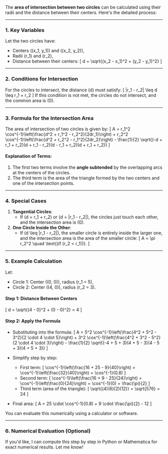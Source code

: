 The **area of intersection between two circles** can be calculated using their radii and the distance between their centers. Here's the detailed process:

---

### **1. Key Variables**
Let the two circles have:
- Centers \((x_1, y_1)\) and \((x_2, y_2)\),
- Radii \(r_1\) and \(r_2\),
- Distance between their centers:
  \[
  d = \sqrt{(x_2 - x_1)^2 + (y_2 - y_1)^2}
  \]

---

### **2. Conditions for Intersection**
For the circles to intersect, the distance \(d\) must satisfy:
\[
|r_1 - r_2| \leq d \leq r_1 + r_2
\]
If this condition is not met, the circles do not intersect, and the common area is \(0\).

---

### **3. Formula for the Intersection Area**
The area of intersection of two circles is given by:
\[
A = r_1^2 \cos^{-1}\left(\frac{d^2 + r_1^2 - r_2^2}{2dr_1}\right) +
    r_2^2 \cos^{-1}\left(\frac{d^2 + r_2^2 - r_1^2}{2dr_2}\right) -
    \frac{1}{2} \sqrt{(-d + r_1 + r_2)(d + r_1 - r_2)(d - r_1 + r_2)(d + r_1 + r_2)}
\]

#### Explanation of Terms:
1. The first two terms involve the **angle subtended** by the overlapping arcs at the centers of the circles.
2. The third term is the area of the triangle formed by the two centers and one of the intersection points.

---

### **4. Special Cases**
1. **Tangential Circles**:
   - If \(d = r_1 + r_2\) or \(d = |r_1 - r_2|\), the circles just touch each other, and the intersection area is \(0\).
2. **One Circle Inside the Other**:
   - If \(d \leq |r_1 - r_2|\), the smaller circle is entirely inside the larger one, and the intersection area is the area of the smaller circle:
     \[
     A = \pi r_2^2 \quad \text{(if \(r_2 < r_1\))}.
     \]

---

### **5. Example Calculation**
Let:
- Circle 1: Center \((0, 0)\), radius \(r_1 = 5\),
- Circle 2: Center \((4, 0)\), radius \(r_2 = 3\).

#### Step 1: Distance Between Centers
\[
d = \sqrt{(4 - 0)^2 + (0 - 0)^2} = 4
\]

#### Step 2: Apply the Formula
- Substituting into the formula:
  \[
  A = 5^2 \cos^{-1}\left(\frac{4^2 + 5^2 - 3^2}{2 \cdot 4 \cdot 5}\right) +
      3^2 \cos^{-1}\left(\frac{4^2 + 3^2 - 5^2}{2 \cdot 4 \cdot 3}\right) -
      \frac{1}{2} \sqrt{(-4 + 5 + 3)(4 + 5 - 3)(4 - 5 + 3)(4 + 5 + 3)}
  \]

- Simplify step by step:
  - First term:
    \[
    \cos^{-1}\left(\frac{16 + 25 - 9}{40}\right) = \cos^{-1}\left(\frac{32}{40}\right) = \cos^{-1}(0.8)
    \]
  - Second term:
    \[
    \cos^{-1}\left(\frac{16 + 9 - 25}{24}\right) = \cos^{-1}\left(\frac{0}{24}\right) = \cos^{-1}(0) = \frac{\pi}{2}
    \]
  - Third term (area of the triangle):
    \[
    \sqrt{(4)(6)(2)(12)} = \sqrt{576} = 24
    \]

- Final area:
  \[
  A = 25 \cdot \cos^{-1}(0.8) + 9 \cdot \frac{\pi}{2} - 12
  \]

You can evaluate this numerically using a calculator or software.

---

### **6. Numerical Evaluation (Optional)**
If you'd like, I can compute this step by step in Python or Mathematica for exact numerical results. Let me know!

